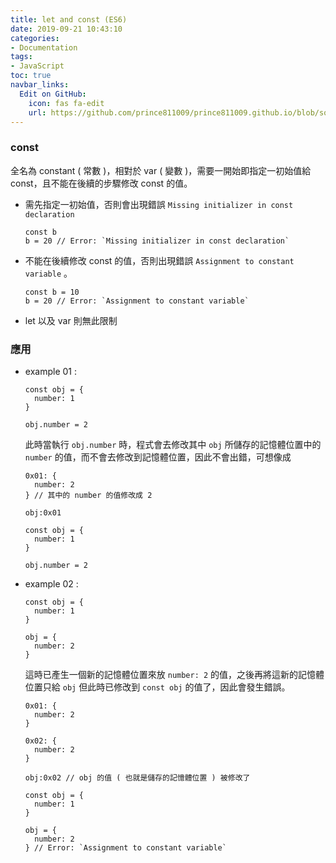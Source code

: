 ```yaml
---
title: let and const (ES6)
date: 2019-09-21 10:43:10
categories:
- Documentation
tags:
- JavaScript
toc: true
navbar_links:
  Edit on GitHub:
    icon: fas fa-edit
    url: https://github.com/prince811009/prince811009.github.io/blob/source/blog/source/_posts/Introduction%20-%20let%20and%20const%20(ES6).md
---
```

### const

全名為 constant ( 常數 )，相對於 var ( 變數 )，需要一開始即指定一初始值給 const，且不能在後續的步驟修改 const 的值。

<!-- more -->

 - 需先指定一初始值，否則會出現錯誤 `Missing initializer in const declaration`

    ```
    const b
    b = 20 // Error: `Missing initializer in const declaration`
    ```

 - 不能在後續修改 const 的值，否則出現錯誤 `Assignment to constant variable` 。

    ```
    const b = 10
    b = 20 // Error: `Assignment to constant variable`
    ```

  - let 以及 var 則無此限制


### 應用
 - example 01 :

    ```
    const obj = {
      number: 1
    }

    obj.number = 2
    ```

    此時當執行 `obj.number` 時，程式會去修改其中 `obj` 所儲存的記憶體位置中的  `number` 的值，而不會去修改到記憶體位置，因此不會出錯，可想像成

    ```
    0x01: {
      number: 2
    } // 其中的 number 的值修改成 2

    obj:0x01

    const obj = {
      number: 1
    }

    obj.number = 2
    ```

 - example 02 :

    ```
    const obj = {
      number: 1
    }

    obj = {
      number: 2
    }
    ```

   這時已產生一個新的記憶體位置來放 `number: 2` 的值，之後再將這新的記憶體位置只給 `obj` 但此時已修改到 `const obj` 的值了，因此會發生錯誤。
    
    ```
    0x01: {
      number: 2
    }

    0x02: {
      number: 2
    }

    obj:0x02 // obj 的值 ( 也就是儲存的記憶體位置 ) 被修改了

    const obj = {
      number: 1
    }

    obj = {
      number: 2
    } // Error: `Assignment to constant variable`
    ```


